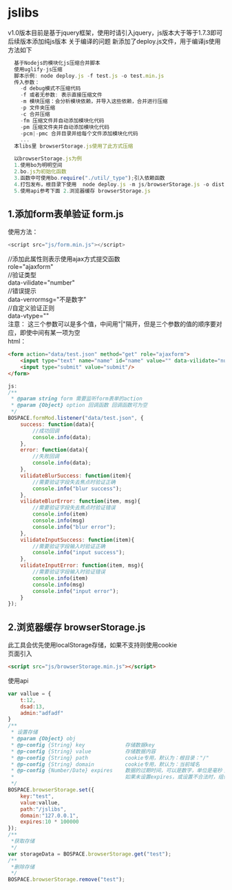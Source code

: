 # jslibs
v1.0版本目前是基于jquery框架，使用时请引入jquery，js版本大于等于1.7.3即可  
后续版本添加纯js版本
关于编译的问题
新添加了deploy.js文件，用于编译js使用方法如下
```javaScript
  基于Nodejs的模块化js压缩合并脚本
  使用uglify-js压缩
  脚本示例: node deploy.js -f test.js -o test.min.js
  传入参数：
    -d debug模式不压缩代码
	-f 或者无参数: 表示直接压缩文件
	-m 模块压缩：会分析模块依赖，并导入这些依赖，合并进行压缩
	-p 文件夹压缩
	-c 合并压缩
	-fm 压缩文件并自动添加模块化代码
	-pm 压缩文件夹并自动添加模块化代码
	-pcm|-pmc 合并目录并给每个文件添加模块化代码
	...
  本libs里 browserStorage.js使用了此方式压缩

  以browserStorage.js为例
  1.使用bo为明明空间
  2.bo.js为初始化函数
  3.函数中可使用bo.require("./util/_type");引入依赖函数
  4.打包发布，根目录下使用  node deploy.js -m js/browserStorage.js -o dist/js/browserStorage.min.js
  5.使用api参考下面 2.浏览器缓存 browserStorage.js
```

## 1.添加form表单验证  form.js

使用方法： 
```javascript 
<script src="js/form.min.js"></script>  
```
//添加此属性则表示使用ajax方式提交函数  
role="ajaxform"  
//验证类型  
data-vilidate="number"  
//错误提示  
data-verrormsg="不是数字"   
//自定义验证正则  
data-vtype=""  
注意： 这三个参数可以是多个值，中间用"|"隔开，但是三个参数的值的顺序要对应，即使中间有某一项为空  
html：
```html   
<form action="data/test.json" method="get" role="ajaxform">  
	<input type="text" name="name" id="name" value="" data-vilidate="number" data-verrormsg="不是数字" data-vtype=""/>  
	<input type="submit" value="submit"/>  
</form>  
```
```javascript 
js:  
/**  
 * @param string form 需要监听form表单的action  
 * @param {Object} option 回调函数 回调函数可为空  
 */  
BOSPACE.formMod.listener("data/test.json", {  
    success: function(data){  
        //成功回调  
        console.info(data);  
    },  
    error: function(data){  
        //失败回调  
        console.info(data);  
    },  
    vilidateBlurSuccess: function(item){  
        //需要验证字段失去焦点时验证正确  
        console.info("blur success");  
    },  
    vilidateBlurError: function(item, msg){  
        //需要验证字段失去焦点时验证错误  
        console.info(item)  
        console.info(msg)  
        console.info("blur error");  
    },  
    vilidateInputSuccess: function(item){  
        //需要验证字段输入时验证正确  
        console.info("input success");  
    },  
    vilidateInputError: function(item, msg){  
        //需要验证字段输入时验证错误  
        console.info(item)  
        console.info(msg)  
        console.info("input error");  
    }  
});  
```
## 2.浏览器缓存 browserStorage.js  
此工具会优先使用localStorage存储，如果不支持则使用cookie  
页面引入
```html   
<script src="js/browserStorage.min.js"></script>
```

使用api  
```javascript 
var vallue = {
	t:12,
	dsad:13,
	admin:"adfadf"
}
/**
 * 设置存储
 * @param {Object} obj
 * @p-config {String} key             存储数据key
 * @p-config {String} value           存储数据内容
 * @p-config {String} path            cookie专用，默认为：根目录："/"
 * @p-config {String} domain          cookie专用，默认为：当前域名 
 * @p-config {Number/Date} expires    数据的过期时间，可以是数字，单位是毫秒；也可以是日期对象，表示过期时间，
 *                                    如果未设置expires，或设置不合法时，组件会默认将其设置为30天
 */
BOSPACE.browserStorage.set({
	key:"test",
	value:vallue,
	path:"/jslibs",
	domain:"127.0.0.1",
	expires:10 * 100000
});
/**
 *获取存储 
 */
var storageData = BOSPACE.browserStorage.get("test");
/**
 *删除存储
 */
BOSPACE.browserStorage.remove("test");
```

